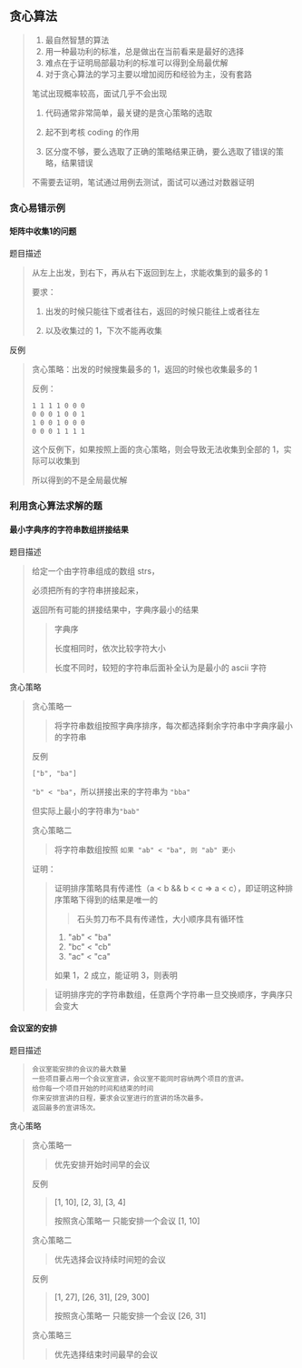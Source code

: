 ## 贪心算法

> 1) 最自然智慧的算法
> 2) 用一种最功利的标准，总是做出在当前看来是最好的选择
> 3) 难点在于证明局部最功利的标准可以得到全局最优解
> 4) 对于贪心算法的学习主要以增加阅历和经验为主，没有套路
>
> 笔试出现概率较高，面试几乎不会出现
>
> 1. 代码通常非常简单，最关键的是贪心策略的选取
>
> 2. 起不到考核 coding 的作用
> 3. 区分度不够，要么选取了正确的策略结果正确，要么选取了错误的策略，结果错误
>
> 不需要去证明，笔试通过用例去测试，面试可以通过对数器证明

### 贪心易错示例

#### 矩阵中收集1的问题

题目描述

>从左上出发，到右下，再从右下返回到左上，求能收集到的最多的 1
>
>要求：
>
>1. 出发的时候只能往下或者往右，返回的时候只能往上或者往左
>
>2. 以及收集过的 1，下次不能再收集

反例

>贪心策略：出发的时候搜集最多的 1，返回的时候也收集最多的 1
>
>反例：
>
>```txt
>1 1 1 1 0 0 0
>0 0 0 1 0 0 1
>1 0 0 1 0 0 0
>0 0 0 1 1 1 1
>```
>
>这个反例下，如果按照上面的贪心策略，则会导致无法收集到全部的 1，实际可以收集到
>
>所以得到的不是全局最优解

### 利用贪心算法求解的题

#### 最小字典序的字符串数组拼接结果

题目描述

>给定一个由字符串组成的数组 strs，
>
>必须把所有的字符串拼接起来，
>
>返回所有可能的拼接结果中，字典序最小的结果
>
>>字典序
>>
>>长度相同时，依次比较字符大小
>>
>>长度不同时，较短的字符串后面补全认为是最小的 ascii 字符

贪心策略

>贪心策略一
>
>> 将字符串数组按照字典序排序，每次都选择剩余字符串中字典序最小的字符串
>
>反例
>
>`["b", "ba"]`
>
>`"b" < "ba"`，所以拼接出来的字符串为 `"bba"`
>
>但实际上最小的字符串为`"bab"` 
>
>
>
>贪心策略二
>
>> 将字符串数组按照 `如果 "ab" < "ba", 则 "ab" 更小`
>
>证明：
>
>> 证明排序策略具有传递性（a < b && b < c => a < c），即证明这种排序策略下得到的结果是唯一的
>>
>> > 石头剪刀布不具有传递性，大小顺序具有循环性
>>
>> 1) "ab" < "ba"
>> 2) "bc" < "cb"
>> 3) "ac" < "ca"
>>
>> 如果 1，2 成立，能证明 3，则表明
>
>> 证明排序完的字符串数组，任意两个字符串一旦交换顺序，字典序只会变大

#### 会议室的安排

题目描述

>```
>会议室能安排的会议的最大数量
>一些项目要占用一个会议室宣讲，会议室不能同时容纳两个项目的宣讲。
>给你每一个项目开始的时间和结束的时间
>你来安排宣讲的日程，要求会议室进行的宣讲的场次最多。
>返回最多的宣讲场次。
>```

贪心策略

> 贪心策略一
>
> > 优先安排开始时间早的会议
>
> 反例
>
> > [1, 10], [2, 3], [3, 4]
> >
> > 按照贪心策略一 只能安排一个会议 [1, 10]
>
> 
>
> 贪心策略二
>
> > 优先选择会议持续时间短的会议
>
> 反例
>
> >[1, 27], [26, 31], [29, 300]
> >
> >按照贪心策略一 只能安排一个会议 [26, 31]
>
>
> 贪心策略三
>
> > 优先选择结束时间最早的会议
>
> 
